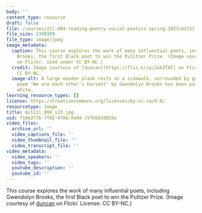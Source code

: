 ```yaml
---
body: ''
content_type: resource
draft: false
file: /courses/21l-004-reading-poetry-social-poetics-spring-2023/mit21l_004_s23.jpg
file_size: 2339399
file_type: image/jpeg
image_metadata:
  caption: This course explores the work of many influential poets, including Gwendolyn
    Brooks, the first Black poet to win the Pulitzer Prize. (Image courtesy of [duncan](https://flic.kr/p/2ok3TAT)
    on Flickr. Used under CC BY-NC.)
  credit: Image courtesy of [duncan](https://flic.kr/p/2ok3TAT) on Flickr. Used under
    CC BY-NC.
  image-alt: A large wooden plank rests on a sidewalk, surrounded by greenery. The
    poem "We are each other's harvest" by Gwendolyn Brooks has been painted on in
    white.
learning_resource_types: []
license: https://creativecommons.org/licenses/by-nc-sa/4.0/
resourcetype: Image
title: mit21l_004_s23.jpg
uid: f18e2f7b-7f02-478d-9a94-c5fb682d815e
video_files:
  archive_url: ''
  video_captions_file: ''
  video_thumbnail_file: ''
  video_transcript_file: ''
video_metadata:
  video_speakers: ''
  video_tags: ''
  youtube_description: ''
  youtube_id: ''
---
```

This course explores the work of many influential poets, including Gwendolyn Brooks, the first Black poet to win the Pulitzer Prize. (Image courtesy of [duncan](https://flic.kr/p/2ok3TAT) on Flickr. License: CC BY-NC.)